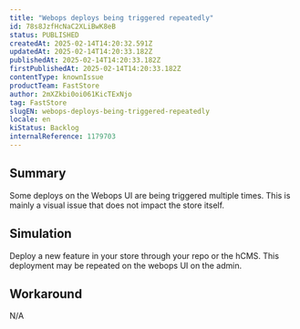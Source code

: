 ```yaml
---
title: "Webops deploys being triggered repeatedly"
id: 78s8JzfHcNaC2XLiBwK8eB
status: PUBLISHED
createdAt: 2025-02-14T14:20:32.591Z
updatedAt: 2025-02-14T14:20:33.182Z
publishedAt: 2025-02-14T14:20:33.182Z
firstPublishedAt: 2025-02-14T14:20:33.182Z
contentType: knownIssue
productTeam: FastStore
author: 2mXZkbi0oi061KicTExNjo
tag: FastStore
slugEN: webops-deploys-being-triggered-repeatedly
locale: en
kiStatus: Backlog
internalReference: 1179703
---
```


## Summary


Some deploys on the Webops UI are being triggered multiple times. This is mainly a visual issue that does not impact the store itself.


##

## Simulation


Deploy a new feature in your store through your repo or the hCMS. This deployment may be repeated on the webops UI on the admin.


##

## Workaround


N/A





